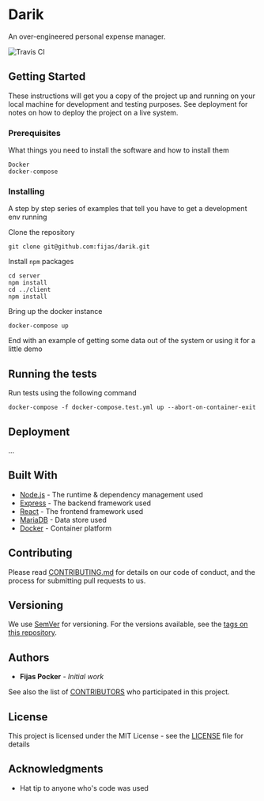 # Darik

An over-engineered personal expense manager.

<img src="https://travis-ci.org/fijas/darik.svg?branch=master" alt="Travis CI" />

## Getting Started

These instructions will get you a copy of the project up and running on your local machine for development and testing purposes. See deployment for notes on how to deploy the project on a live system.

### Prerequisites

What things you need to install the software and how to install them

```
Docker
docker-compose
```

### Installing

A step by step series of examples that tell you have to get a development env running

Clone the repository

```
git clone git@github.com:fijas/darik.git
```

Install `npm` packages

```
cd server
npm install
cd ../client
npm install
```

Bring up the docker instance

```
docker-compose up
```

End with an example of getting some data out of the system or using it for a little demo

## Running the tests

Run tests using the following command

```
docker-compose -f docker-compose.test.yml up --abort-on-container-exit
```

## Deployment

...

## Built With

* [Node.js](https://nodejs.org/) - The runtime & dependency management used
* [Express](https://expressjs.com/) - The backend framework used
* [React](https://reactjs.org/) - The frontend framework used
* [MariaDB](https://mariadb.org/) - Data store used
* [Docker](https://www.docker.com/) - Container platform

## Contributing

Please read [CONTRIBUTING.md](https://github.com/fijas/darik/CONTRIBUTING.md) for details on our code of conduct, and the process for submitting pull requests to us.

## Versioning

We use [SemVer](http://semver.org/) for versioning. For the versions available, see the [tags on this repository](https://github.com/your/project/tags). 

## Authors

* **Fijas Pocker** - *Initial work*

See also the list of [CONTRIBUTORS](https://github.com/fijas/darik/CONTRIBUTORS.md) who participated in this project.

## License

This project is licensed under the MIT License - see the [LICENSE](LICENSE) file for details

## Acknowledgments

* Hat tip to anyone who's code was used
